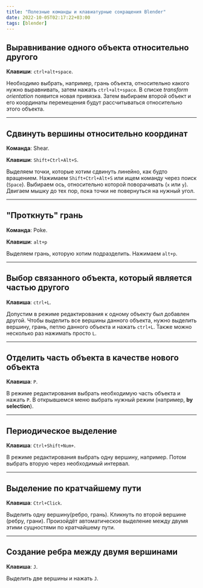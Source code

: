 ```yaml
---
title: "Полезные команды и клавиатурные сокращения Blender"
date: 2022-10-05T02:17:22+03:00
tags: [blender]
---
```


## Выравнивание одного объекта относительно другого

**Клавиши**: `ctrl+alt+space`.

Необходимо выбрать, например, грань объекта, относительно какого нужно выравнивать, затем нажать `ctrl+alt+space`. В списке _transform orientation_ появится новая привязка.
Затем выбираем второй объект и его координаты перемещения будут рассчитываться относительно этого объекта.

------

## Сдвинуть вершины относительно координат

**Команда**: Shear.

**Клавиши**: `Shift+Ctrl+Alt+S`.

Выделяем точки, которые хотим сдвинуть линейно, как будто вращением. Нажимаем  `Shift+Ctrl+Alt+S` или ищем команду через поиск (`Space`). Выбираем ось, относительно которой поворачивать (`x` или `y`). Двигаем мышку до тех пор, пока точки не повернуться на нужный угол.

------

## "Проткнуть" грань

**Команда**: Poke.

**Клавиши**: `alt+p`

Выделяем грань, которую хотим подразделить. Нажимаем `alt+p`.

------

## Выбор связанного объекта, который является частью другого

**Клавиша**: `ctrl+L`.

Допустим в режиме редактирования к одному объекту был добавлен другой. Чтобы выделить все вершины данного объекта, нужно выделить вершину, грань, петлю данного объекта и нажать `ctrl+L`.
Также можно несколько раз нажимать просто `L`.

------

## Отделить часть объекта в качестве нового объекта

**Клавиша**: `P`.

В режиме редактирования выбрать необходимую часть объекта и нажать `P`. В открывшемся меню выбрать нужный режим (например, **by selection**).

------

## Периодическое выделение

**Клавиша**: `Ctrl+Shift+Num+`.

В режиме редактирования выбрать одну вершину, например. Потом выбрать вторую через необходимый интервал.

------

## Выделение по кратчайшему пути

**Клавиша**: `Ctrl+Click`.

Выделить одну вершину(ребро, грань). Кликнуть по второй вершине (ребру, грани). Произойдёт автоматическое выделение между двумя этими сущностями по кратчайшему пути.

------

## Создание ребра между двумя вершинами

**Клавиша**: `J`.

Выделить две вершины и нажать `J`.
